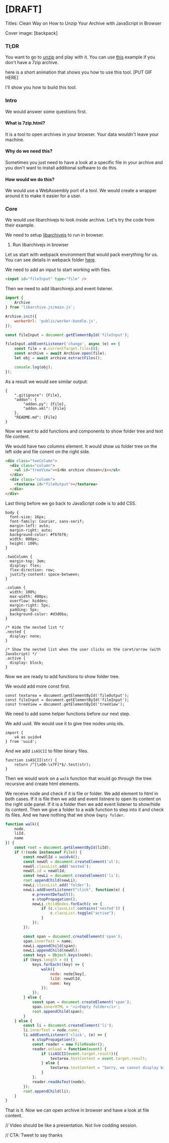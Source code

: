 # [DRAFT]

Titles:
Clean Way on How to Unzip Your Archive with JavaScript in Browser


Cover image:
[backpack]



### Tl;DR

You want to go to [unzip](https://unzip.mpds.io) and play with it. You can use [this](https://unzip.mpds.io/?archiveUrl=https://mpds.io/calculations/NaCl_225_cF8.7z) example if you don't have a 7zip archive.

here is a short animation that shows you how to use this tool.
[PUT GIF HERE]

I'll show you how to build this tool.

### Intro

We would answer some questions first.

#### What is 7zip.html?

It is a tool to open archives in your browser. Your data wouldn't leave your machine.

#### Why do we need this?

Sometimes you just need to have a look at a specific file in your archive and you don't want to install additional software to do this.

#### How would we do this?

We would use a WebAssembly port of a tool. We would create a wrapper around it to make it easier for a user.

### Core

We would use libarchivejs to look inside archive. Let's try the code from their example.

We need to setup [libarchivejs](https://github.com/nika-begiashvili/libarchivejs) to run in browser.

1. Run libarchivejs in browser

Let us start with webpack environment that would pack everything for us. You can see details in webpack folder [here](https://github.com/mpds-io/7zip.html/tree/master/webpack).

We need to add an input to start working with files. 

```html
<input id="fileInput" type="file" />
```

Then we need to add libarchivejs and event listener.

```javascript
import {
    Archive
} from 'libarchive.js/main.js';

Archive.init({
    workerUrl: 'public/worker-bundle.js',
});

const fileInput = document.getElementById('fileInput');

fileInput.addEventListener('change', async (e) => {
    const file = e.currentTarget.files[0];
    const archive = await Archive.open(file);
    let obj = await archive.extractFiles();

    console.log(obj);
});
```

As a result we would see similar output:

```
{
    ".gitignore": {File},
    "addon": {
        "addon.py": {File},
        "addon.xml": {File}
    },
    "README.md": {File}
}
```

Now we want to add functions and components to show folder tree and text file content.

We would have two columns element. It would show us folder tree on the left side and file conent on the right side.

```html
<div class="twoColumn">
  <div class="column">
    <ul id="treeView"><i>No archive chosen</i></ul>
  </div>
  <div class="column">
    <textarea id="fileOutput"></textarea>
  </div>
</div>
```

Last thing before we go back to JavaScript code is to add CSS.

```
body {
  font-size: 16px;
  font-family: Courier, sans-serif;
  margin-left: auto;
  margin-right: auto;
  background-color: #f6f6f6;
  width: 800px;
  height: 100%;
}

.twoColumn {
  margin-top: 3em;
  display: flex;
  flex-direction: row;
  justify-content: space-between;
}

.column {
  width: 100%;
  max-width: 400px;
  overflow: hidden;
  margin-right: 5px;
  padding: 5px;
  background-color: #d3d0ba;
}

/* Hide the nested list */
.nested {
  display: none;
}

/* Show the nested list when the user clicks on the caret/arrow (with JavaScript) */
.active {
  display: block;
}
```

Now we are ready to add functions to show folder tree.

We would add more const first.

```
const textarea = document.getElementById('fileOutput');
const fileInput = document.getElementById('fileInput');
const treeView = document.getElementById('treeView');
```

We need to add some helper functions before our next step.

We add uuid. We would use it to give tree nodes uniq ids.

```
import {
    v4 as uuidv4
} from 'uuid';
```

And we add `isASCII` to filter binary files.

```
function isASCII(str) {
    return /^[\x00-\x7F]*$/.test(str);
}
```

Then we would work on a `walk` function that would go through the tree recursive and create html elements.

We receive node and check if it is file or folder. We add element to html in both cases. If it is file then we add and event listnere to open its content on the right side panel. If it is a folder then we add event listener to show/hide its content. Then we give a folder to a walk function to step into it and check its files. And we have nothing that we show `Empty folder`. 

```JavaScript
function walk({
    node,
    liId,
    name
}) {
    const root = document.getElementById(liId);
    if (!(node instanceof File)) {
        const newUlId = uuidv4();
        const newUl = document.createElement('ul');
        newUl.classList.add('nested');
        newUl.id = newUlId;
        const newLi = document.createElement('li');
        root.appendChild(newLi);
        newLi.classList.add('folder');
        newLi.addEventListener("click", function(e) {
            e.preventDefault();
            e.stopPropagation();
            newLi.childNodes.forEach(c => {
                if (c.classList.contains('nested')) {
                    c.classList.toggle("active");
                }
            });
        });

        const span = document.createElement('span');
        span.innerText = name;
        newLi.appendChild(span);
        newLi.appendChild(newUl);
        const keys = Object.keys(node);
        if (keys.length > 0) {
            keys.forEach((key) => {
                walk({
                    node: node[key],
                    liId: newUlId,
                    name: key
                });
            });
        } else {
            const span = document.createElement('span');
            span.innerHTML = '<i>Empty folder</i>';
            root.appendChild(span);
        }
    } else {
        const li = document.createElement('li');
        li.innerText = node.name;
        li.addEventListener('click', (e) => {
            e.stopPropagation();
            const reader = new FileReader();
            reader.onload = function(event) {
                if (isASCII(event.target.result)){
                    textarea.textContent = event.target.result;    
                } else {
                    textarea.textContent = "Sorry, we cannot display binary files";
                }
            };
            reader.readAsText(node);
        });
        root.appendChild(li);
    }
}
```

That is it. Now we can open archive in browser and have a look at file content.



// Video should be like a presentation. Not live codding session.

// CTA: Tweet to say thanks
